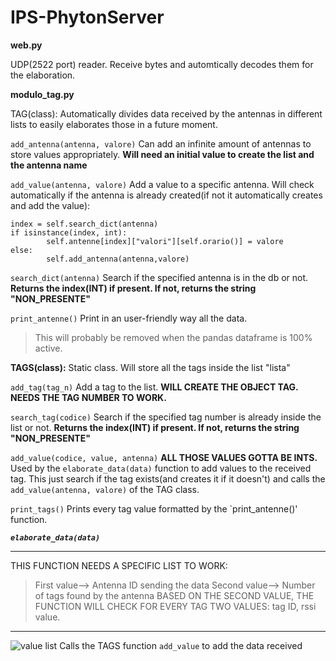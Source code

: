 # IPS-PhytonServer

**web.py**

UDP(2522 port) reader. 
Receive bytes and automtically decodes them for the elaboration.



**modulo_tag.py**

TAG(class):
Automatically divides data received by the antennas in different lists to easily elaborates those in a future moment.


`add_antenna(antenna, valore)`
Can add an infinite amount of antennas to store values appropriately. 
**Will need an initial value to create the list and the antenna name**


`add_value(antenna, valore)`
Add a value to a specific antenna.
Will check automatically if the antenna is already created(if not it automatically creates and add the value):
```
index = self.search_dict(antenna)
if isinstance(index, int):
        self.antenne[index]["valori"][self.orario()] = valore
else:
        self.add_antenna(antenna,valore)
```


`search_dict(antenna)`
Search if the specified antenna is in the db or not. 
**Returns the index(INT) if present. If not, returns the string "NON_PRESENTE"**


`print_antenne()`
Print in an user-friendly way all the data. 
>This will probably be removed when the pandas dataframe is 100% active.



**TAGS(class):**
Static class. Will store all the tags inside the list "lista"


`add_tag(tag_n)`
Add a tag to the list.
**WILL CREATE THE OBJECT TAG. NEEDS THE TAG NUMBER TO WORK.**


`search_tag(codice)`
Search if the specified tag number is already inside the list or not.
**Returns the index(INT) if present. If not, returns the string "NON_PRESENTE"**


`add_value(codice, value, antenna)`
**ALL THOSE VALUES GOTTA BE INTS.**
Used by the `elaborate_data(data)` function to add values to the received tag. This just search if the tag exists(and creates it if it doesn't) and calls the `add_value(antenna, valore)` of the TAG class.


`print_tags()`
Prints every tag value formatted by the `print_antenne()' function.


***`elaborate_data(data)`***
***

THIS FUNCTION NEEDS A SPECIFIC LIST TO WORK:
>First value--> Antenna ID sending the data
>Second value--> Number of tags found by the antenna
BASED ON THE SECOND VALUE, THE FUNCTION WILL CHECK FOR EVERY TAG TWO VALUES:
>tag ID, rssi value.
***
![value list](https://user-images.githubusercontent.com/34715958/201696677-6bab8f60-6641-4456-ac7d-d5df707b5d49.png)
Calls the TAGS function `add_value` to add the data received

